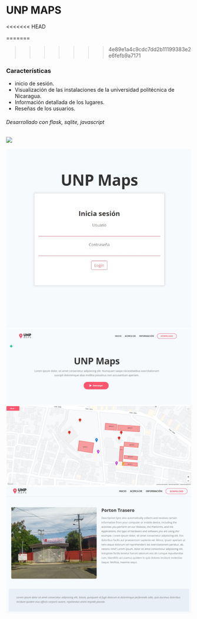 # UNP MAPS
<<<<<<< HEAD

=======
>>>>>>> 4e89e1a4c9cdc7dd2b11199383e2e6fefb9a7171
### Características

- inicio de sesión.
- Visualización de las instalaciones de la universidad politécnica de Nicaragua.
- Información detallada de los lugares.
- Reseñas de los usuarios.

###### Desarrollado con flask, sqlite, javascript

![](https://img.shields.io/bower/v/editor.md.svg)

![](https://github.com/justin-campos/unpmaps/blob/main/static/images/preview/5.jpeg?raw=true)
![](https://github.com/justin-campos/unpmaps/blob/main/static/images/preview/3.jpeg?raw=true)
![](https://github.com/justin-campos/unpmaps/blob/main/static/images/preview/2.jpeg?raw=true)
![](https://github.com/justin-campos/unpmaps/blob/main/static/images/preview/1.jpeg?raw=true)
